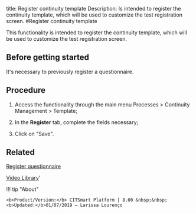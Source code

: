title: Register continuity template
Description: Is intended to register the continuity template, which will be used to customize the test registration screen.
#Register continuity template

This functionality is intended to register the continuity template, which will be used to customize the test registration screen.

Before getting started
--------------------------

It's necessary to previously register a questionnaire.

Procedure
-------------

1.  Access the functionality through the main menu Processes \> Continuity
    Management \> Template;

2.  In the **Register** tab, complete the fields necessary;

3.  Click on "Save".

Related
-----------

[Register questionnaire](/en-us/citsmart-platform-8/platform-administration/questionnaires/questionaires-management/register-questionnaire.html)

<i class='fa fa-youtube-play  fa-2x' style='color:#97ce17;vertical-align: middle;'> </i> [Video Library](https://www.youtube.com/playlist?list=PLB5qK2uzf2RPwpIsGu97d5LVHeTNzpTMC)'

!!! tip "About"

    <b>Product/Version:</b> CITSmart Platform | 8.00 &nbsp;&nbsp;
    <b>Updated:</b>01/07/2019 – Larissa Lourenço

